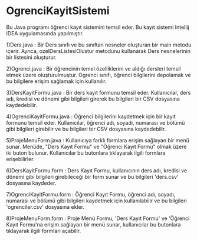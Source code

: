 # OgrenciKayitSistemi
Bu Java programı öğrenci kayıt sistemini temsil eder. Bu kayıt sistemi Intellij IDEA uygulamasında yapılmıştır.

1)Ders.java :  Bir Ders sınıfı ve bu sınıftan nesneler oluşturan bir main metodu içerir. Ayrıca, ozelDersListesiOlustur metodunu kullanarak Ders nesnelerinin bir listesini oluşturur.

2)Ogrenci.java : Bir öğrencinin temel özelliklerini ve aldığı dersleri temsil etmek üzere oluşturulmuştur. Ogrenci sınıfı, öğrenci bilgilerini depolamak ve bu bilgilere erişim sağlamak için kullanılır.

3)DersKayitFormu.java : Bir ders kayıt formunu temsil eder. Kullanıcılar, ders adı, kredisi ve dönemi gibi bilgileri girerek bu bilgileri bir CSV dosyasına kaydedebilir.

4)OgrenciKayitFormu.java : Öğrenci bilgilerini kaydetmek için bir kayıt formunu temsil eder. Kullanıcılar, öğrenci adı, soyadı, numarası ve bölümü gibi bilgileri girebilir ve bu bilgileri bir CSV dosyasına kaydedebilir.

5)ProjeMenuForm.java : Kullanıcıya farklı formlara erişim sağlayan bir menü sunar. Menüde, "Ders Kayıt Formu" ve "Öğrenci Kayıt Formu" olmak üzere iki buton bulunur. Kullanıcılar bu butonlara tıklayarak ilgili formlara erişebilirler.

6)DersKayitFormu.form : Ders Kayıt Formu, kullanıcının ders adı, kredisi ve dönemi gibi bilgileri girebileceği bir form sunar ve bu bilgileri 'ders.csv' dosyasına kaydeder.

7)OgrenciKayitFormu.form : Öğrenci Kayıt Formu, öğrenci adı, soyadı, numarası ve bölümü gibi bilgileri kaydetmek için kullanılabilir ve bu bilgileri 'ogrenciler.csv' dosyasına ekler.

8)ProjeMenuForm.form : Proje Menü Formu, 'Ders Kayıt Formu' ve 'Öğrenci Kayıt Formu'na erişim sağlayan bir menü sunar, kullanıcılar bu butonlara tıklayarak ilgili formları açabilir.
